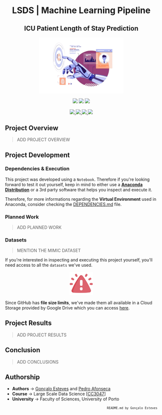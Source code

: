 <div align="center">

# LSDS | Machine Learning Pipeline

## ICU Patient Length of Stay Prediction

</div>

<p align="center" width="100%">
    <img src="./Machine-Learning-Pipeline/Assets/Robot-Hand.png" width="55%" height="55%" />
</p>

<div align="center">
    <a>
        <img src="https://img.shields.io/badge/Made%20with-Python-9eb0f2?style=for-the-badge&logo=Python&logoColor=9eb0f2">
    </a>
    <a>
        <img src="https://img.shields.io/badge/Made%20with-Jupyter-9eb0f2?style=for-the-badge&logo=Jupyter&logoColor=9eb0f2">
    </a>
    <a>
        <img src="https://img.shields.io/badge/Made%20with-Apache Spark-9eb0f2?style=for-the-badge&logo=apachespark&logoColor=9eb0f2">
    </a>
</div>

<br/>

<div align="center">
    <a href="https://github.com/EstevesX10/_REPO_NAME_/blob/main/LICENSE">
        <img src="https://img.shields.io/github/license/EstevesX10/_REPO_NAME_?style=flat&logo=gitbook&logoColor=9eb0f2&label=License&color=9eb0f2">
    </a>
    <a href="">
        <img src="https://img.shields.io/github/repo-size/EstevesX10/_REPO_NAME_?style=flat&logo=googlecloudstorage&logoColor=9eb0f2&logoSize=auto&label=Repository%20Size&color=9eb0f2">
    </a>
    <a href="">
        <img src="https://img.shields.io/github/stars/EstevesX10/_REPO_NAME_?style=flat&logo=adafruit&logoColor=9eb0f2&logoSize=auto&label=Stars&color=9eb0f2">
    </a>
    <a href="https://github.com/EstevesX10/_REPO_NAME_/blob/main/DEPENDENCIES.md">
        <img src="https://img.shields.io/badge/Dependencies-DEPENDENCIES.md-white?style=flat&logo=anaconda&logoColor=9eb0f2&logoSize=auto&color=9eb0f2"> 
    </a>
</div>

## Project Overview

> ADD PROJECT OVERVIEW

## Project Development

### Dependencies & Execution

This project was developed using a `Notebook`. Therefore if you're looking forward to test it out yourself, keep in mind to either use a **[Anaconda Distribution](https://www.anaconda.com/)** or a 3rd party software that helps you inspect and execute it.

Therefore, for more informations regarding the **Virtual Environment** used in Anaconda, consider checking the [DEPENDENCIES.md](https://github.com/EstevesX10/_REPO_NAME_/blob/main/DEPENDENCIES.md) file.

### Planned Work

> ADD PLANNED WORK

### Datasets

> MENTION THE MIMIC DATASET

If you're interested in inspecting and executing this project yourself, you'll need access to all the `datasets` we've used.

<p align="center" width="100%">
    <img src="./Machine-Learning-Pipeline/Assets/Warning.png" width="15%" height="15%" />
</p>

Since GitHub has **file size limits**, we've made them all available in a Cloud Storage provided by Google Drive which you can access [here](https://drive.google.com/drive/folders/1Axovba77a1soFb7CQn8y2_HZYc0vH5Lw?usp=drive_link).

## Project Results

> ADD PROJECT RESULTS

## Conclusion

> ADD CONCLUSIONS

## Authorship

- **Authors** &#8594; [Gonçalo Esteves](https://github.com/EstevesX10) and [Pedro Afonseca](https://github.com/PsuperX)
- **Course** &#8594; Large Scale Data Science [[CC3047](https://sigarra.up.pt/fcup/en/UCURR_GERAL.FICHA_UC_VIEW?pv_ocorrencia_id=546537)]
- **University** &#8594; Faculty of Sciences, University of Porto

<div align="right">
<sub>

<!-- <sup></sup> -->

`README.md by Gonçalo Esteves`
</sub>

</div>
